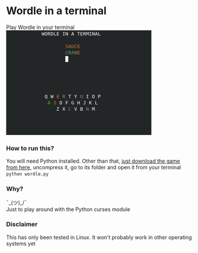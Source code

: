 # Wordle in a terminal
Play Wordle in your terminal  
![Wordle-CLI](image.png)


### How to run this?
You will need Python installed. Other than that, [just download the game from here](https://github.com/dalvtor/wordle-cli/archive/refs/tags/v0.2.zip), 
uncompress it, go to its folder and open it from your terminal ```python wordle.py```

### Why?
¯\_(ツ)_/¯  
Just to play around with the Python curses module

### Disclaimer
This has only been tested in Linux. It won't probably work in other operating systems yet